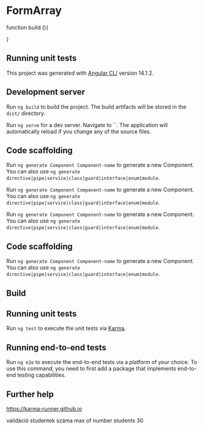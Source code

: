 # FormArray
function build (){

}
## Running unit tests

This project was generated with [Angular CLI]() version 14.1.2.

## Development server
Run `ng build` to build the project. The build artifacts will be stored in the `dist/` directory.

Run `ng serve` for a dev server. Navigate to ``. The application will automatically reload if you change any of the source files.

## Code scaffolding

Run `ng generate Component Component-name` to generate a new Component. You can also use `ng generate directive|pipe|service|class|guard|interface|enum|module`.

Run `ng generate Component Component-name` to generate a new Component. You can also use `ng generate directive|pipe|service|class|guard|interface|enum|module`.

Run `ng generate Component Component-name` to generate a new Component. You can also use `ng generate directive|pipe|service|class|guard|interface|enum|module`.

## Code scaffolding
Run `ng generate Component Component-name` to generate a new Component. You can also use `ng generate directive|pipe|service|class|guard|interface|enum|module`.

## Build


## Running unit tests

Run `ng test` to execute the unit tests via [Karma]().

## Running end-to-end tests

Run `ng e2e` to execute the end-to-end tests via a platform of your choice. To use this command, you need to first add a package that implements end-to-end testing capabilities.

## Further help

https://karma-runner.github.io


validáció studentek száma max of number students 30
